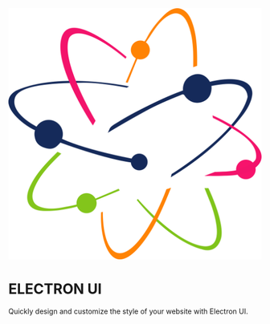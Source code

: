 <link rel="stylesheet" href="stylesheets/indexStyle.css">

<div class="head">
    <img src="images/Logo.png" alt="Logo" class="head-img">
    <h1 class="head-heading">ELECTRON UI</h1>
    <p class="head-content">
        Quickly design and customize the style of your website with Electron UI.
    </p>
</div>



<!-- <img src="images/Logo.png" alt="Logo" height="32px" width="32px" style="text-align: center;">
<h1 class="head-heading">ELECTRON UI</h1>
<p class="head-content">
    Quickly design and customize the style of your website with Electron UI.
</p> -->

<!-- Electron UI is a Component Library  -->
